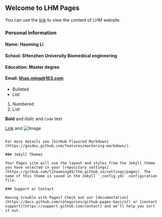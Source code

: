 ## Welcome to LHM Pages

You can use the [link](https://lihaoming45.github.io/lhm.github.io/) to view the content of LHM website.

### Personal information
#### Name: Haoming Li
#### School: SHenzhen University Biomedical engineering
#### Education: Master degree
#### Email: lihao.ming@163.com



- Bulleted
- List

1. Numbered
2. List

**Bold** and _Italic_ and `Code` text

[Link](url) and ![Image](src)
```

For more details see [GitHub Flavored Markdown](https://guides.github.com/features/mastering-markdown/).

### Jekyll Themes

Your Pages site will use the layout and styles from the Jekyll theme you have selected in your [repository settings](https://github.com/lihaoming45/lhm.github.io/settings/pages). The name of this theme is saved in the Jekyll `_config.yml` configuration file.

### Support or Contact

Having trouble with Pages? Check out our [documentation](https://docs.github.com/categories/github-pages-basics/) or [contact support](https://support.github.com/contact) and we’ll help you sort it out.
